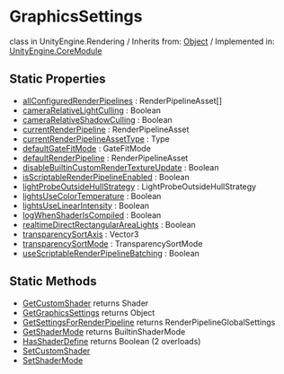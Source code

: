 # GraphicsSettings
class in UnityEngine.Rendering
 / Inherits from: <a href="https://docs.unity3d.com/6000.0/Documentation/ScriptReference/Object.html" target="_blank">Object</a> / Implemented in: <a href="https://docs.unity3d.com/6000.0/Documentation/ScriptReference/UnityEngine.CoreModule.html" target="_blank">UnityEngine.CoreModule</a>
## Static Properties
- <a href="https://docs.unity3d.com/6000.0/Documentation/ScriptReference/GraphicsSettings-allConfiguredRenderPipelines.html" target="_blank">allConfiguredRenderPipelines</a> : RenderPipelineAsset[]
- <a href="https://docs.unity3d.com/6000.0/Documentation/ScriptReference/GraphicsSettings-cameraRelativeLightCulling.html" target="_blank">cameraRelativeLightCulling</a> : Boolean
- <a href="https://docs.unity3d.com/6000.0/Documentation/ScriptReference/GraphicsSettings-cameraRelativeShadowCulling.html" target="_blank">cameraRelativeShadowCulling</a> : Boolean
- <a href="https://docs.unity3d.com/6000.0/Documentation/ScriptReference/GraphicsSettings-currentRenderPipeline.html" target="_blank">currentRenderPipeline</a> : RenderPipelineAsset
- <a href="https://docs.unity3d.com/6000.0/Documentation/ScriptReference/GraphicsSettings-currentRenderPipelineAssetType.html" target="_blank">currentRenderPipelineAssetType</a> : Type
- <a href="https://docs.unity3d.com/6000.0/Documentation/ScriptReference/GraphicsSettings-defaultGateFitMode.html" target="_blank">defaultGateFitMode</a> : GateFitMode
- <a href="https://docs.unity3d.com/6000.0/Documentation/ScriptReference/GraphicsSettings-defaultRenderPipeline.html" target="_blank">defaultRenderPipeline</a> : RenderPipelineAsset
- <a href="https://docs.unity3d.com/6000.0/Documentation/ScriptReference/GraphicsSettings-disableBuiltinCustomRenderTextureUpdate.html" target="_blank">disableBuiltinCustomRenderTextureUpdate</a> : Boolean
- <a href="https://docs.unity3d.com/6000.0/Documentation/ScriptReference/GraphicsSettings-isScriptableRenderPipelineEnabled.html" target="_blank">isScriptableRenderPipelineEnabled</a> : Boolean
- <a href="https://docs.unity3d.com/6000.0/Documentation/ScriptReference/GraphicsSettings-lightProbeOutsideHullStrategy.html" target="_blank">lightProbeOutsideHullStrategy</a> : LightProbeOutsideHullStrategy
- <a href="https://docs.unity3d.com/6000.0/Documentation/ScriptReference/GraphicsSettings-lightsUseColorTemperature.html" target="_blank">lightsUseColorTemperature</a> : Boolean
- <a href="https://docs.unity3d.com/6000.0/Documentation/ScriptReference/GraphicsSettings-lightsUseLinearIntensity.html" target="_blank">lightsUseLinearIntensity</a> : Boolean
- <a href="https://docs.unity3d.com/6000.0/Documentation/ScriptReference/GraphicsSettings-logWhenShaderIsCompiled.html" target="_blank">logWhenShaderIsCompiled</a> : Boolean
- <a href="https://docs.unity3d.com/6000.0/Documentation/ScriptReference/GraphicsSettings-realtimeDirectRectangularAreaLights.html" target="_blank">realtimeDirectRectangularAreaLights</a> : Boolean
- <a href="https://docs.unity3d.com/6000.0/Documentation/ScriptReference/GraphicsSettings-transparencySortAxis.html" target="_blank">transparencySortAxis</a> : Vector3
- <a href="https://docs.unity3d.com/6000.0/Documentation/ScriptReference/GraphicsSettings-transparencySortMode.html" target="_blank">transparencySortMode</a> : TransparencySortMode
- <a href="https://docs.unity3d.com/6000.0/Documentation/ScriptReference/GraphicsSettings-useScriptableRenderPipelineBatching.html" target="_blank">useScriptableRenderPipelineBatching</a> : Boolean
## Static Methods
- <a href="https://docs.unity3d.com/6000.0/Documentation/ScriptReference/GraphicsSettings.GetCustomShader.html" target="_blank">GetCustomShader</a> returns Shader
- <a href="https://docs.unity3d.com/6000.0/Documentation/ScriptReference/GraphicsSettings.GetGraphicsSettings.html" target="_blank">GetGraphicsSettings</a> returns Object
- <a href="https://docs.unity3d.com/6000.0/Documentation/ScriptReference/GraphicsSettings.GetSettingsForRenderPipeline.html" target="_blank">GetSettingsForRenderPipeline</a> returns RenderPipelineGlobalSettings
- <a href="https://docs.unity3d.com/6000.0/Documentation/ScriptReference/GraphicsSettings.GetShaderMode.html" target="_blank">GetShaderMode</a> returns BuiltinShaderMode
- <a href="https://docs.unity3d.com/6000.0/Documentation/ScriptReference/GraphicsSettings.HasShaderDefine.html" target="_blank">HasShaderDefine</a> returns Boolean (2 overloads)
- <a href="https://docs.unity3d.com/6000.0/Documentation/ScriptReference/GraphicsSettings.SetCustomShader.html" target="_blank">SetCustomShader</a>
- <a href="https://docs.unity3d.com/6000.0/Documentation/ScriptReference/GraphicsSettings.SetShaderMode.html" target="_blank">SetShaderMode</a>
